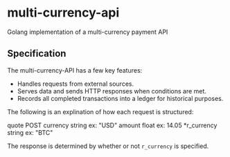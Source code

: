 multi-currency-api
==================

Golang implementation of a multi-currency payment API


Specification
-------------

The multi-currency-API has a few key features:

* Handles requests from external sources.
* Serves data and sends HTTP responses when conditions are met.
* Records all completed transactions into a ledger for historical purposes.

The following is an explination of how each request is structured:


   quote POST
       currency      string      ex: "USD"
       amount        float       ex: 14.05
      *r_currency    string      ex: "BTC"

The response is determined by whether or not `r_currency` is specified.
    
